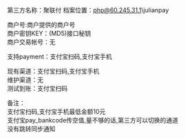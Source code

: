 第三方名称：聚联付 
档案位置：php@60.245.31.1\julianpay  
 
商户号:商户提供的商户号  
商户密钥KEY：(MD5)接口秘钥  
商户交易帐号：无  
 
支持payment：支付宝扫码,支付宝手机  
 
现有渠道：支付宝扫码,支付宝手机  
维护渠道：无  
测试到账：支付宝扫码  
 
备注：  
支付宝扫码,支付宝手机最低金额10元  
支付宝pay_bankcode传空值,量不够的话,第三方可以切换的通道  
没有跳转同步通知  
